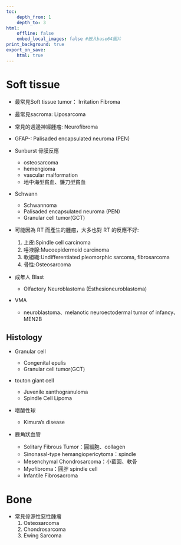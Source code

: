 ```yaml
---
toc:
    depth_from: 1
    depth_to: 3
html:
    offline: false
    embed_local_images: false #嵌入base64圖片
print_background: true
export_on_save:
    html: true
---
```



# Soft tissue 

- 最常見Soft tissue tumor： Irritation Fibroma
- 最常見sacroma: Liposarcoma
- 常見的週邊神經腫瘤: Neurofibroma
- GFAP-: Palisaded encapsulated neuroma (PEN)


- Sunburst 骨膜反應
  - osteosarcoma
  - hemengioma
  - vascular malformation
  - 地中海型貧血、鐮刀型貧血


- Schwann
  - Schwannoma
  - Palisaded encapsulated neuroma (PEN)
  - Granular cell tumor(GCT)

- 可能因為 RT 而產生的腫瘤，大多也對 RT 的反應不好: 
  1. 上皮:Spindle cell carcinoma
  2. 唾液腺:Mucoepidermoid carcinoma
  3. 軟組織:Undifferentiated pleomorphic sarcoma, fibrosarcoma
  4. 骨性:Osteosarcoma

- 成年人 Blast
  - Olfactory Neuroblastoma (Esthesioneuroblastoma)


- VMA
  - neuroblastoma、melanotic
neuroectodermal tumor of infancy、MEN2B


## Histology

- Granular cell
  - Congenital epulis
  - Granular cell tumor(GCT)

- touton giant cell
  - Juvenile xanthogranuloma
  - Spindle Cell Lipoma

- 嗜酸性球
  - Kimura’s disease


- 鹿角狀血管
  - Solitary Fibrous Tumor：圓細胞、collagen
  - Sinonasal-type hemangiopericytoma：spindle
  - Mesenchymal Chondrosarcoma：小藍圓、軟骨
  - Myofibroma：圓胖 spindle cell
  - Infantile Fibrosacroma




# Bone 

- 常見骨源性惡性腫瘤
  1. Osteosarcoma
  2. Chondrosarcoma
  3. Ewing Sarcoma
